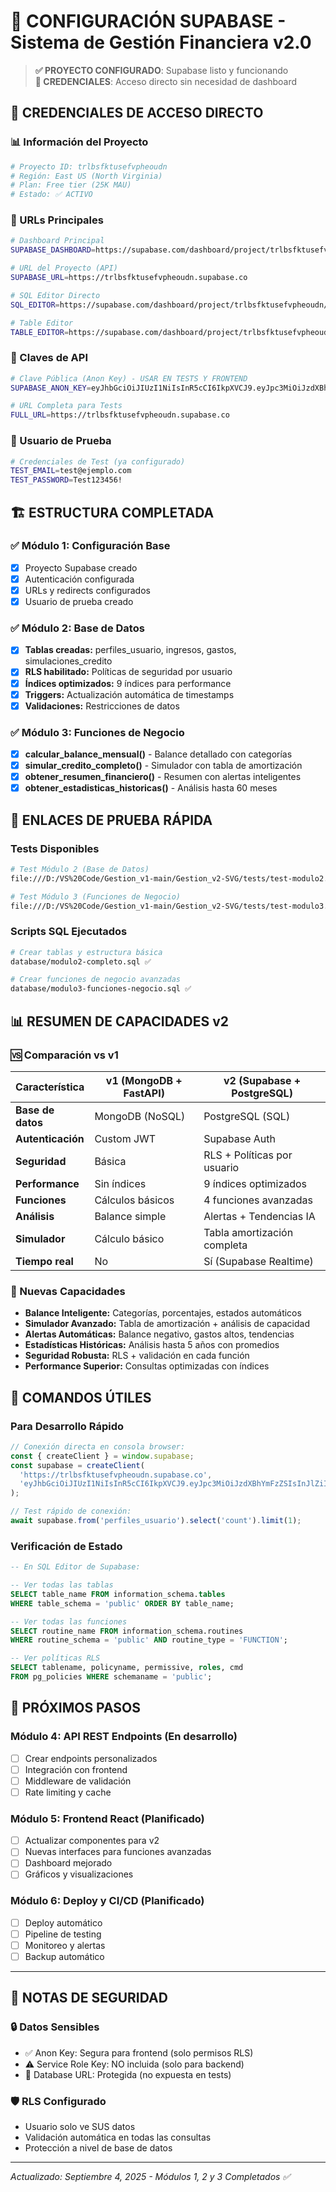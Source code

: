 # 🚀 CONFIGURACIÓN SUPABASE - Sistema de Gestión Financiera v2.0

> **✅ PROYECTO CONFIGURADO**: Supabase listo y funcionando  
> **🎯 CREDENCIALES**: Acceso directo sin necesidad de dashboard  

## 🔑 **CREDENCIALES DE ACCESO DIRECTO**

### **📊 Información del Proyecto**
```bash
# Proyecto ID: trlbsfktusefvpheoudn
# Región: East US (North Virginia)
# Plan: Free tier (25K MAU)
# Estado: ✅ ACTIVO
```

### **🔗 URLs Principales**
```bash
# Dashboard Principal
SUPABASE_DASHBOARD=https://supabase.com/dashboard/project/trlbsfktusefvpheoudn

# URL del Proyecto (API)
SUPABASE_URL=https://trlbsfktusefvpheoudn.supabase.co

# SQL Editor Directo
SQL_EDITOR=https://supabase.com/dashboard/project/trlbsfktusefvpheoudn/sql

# Table Editor
TABLE_EDITOR=https://supabase.com/dashboard/project/trlbsfktusefvpheoudn/editor
```

### **🔐 Claves de API**
```bash
# Clave Pública (Anon Key) - USAR EN TESTS Y FRONTEND
SUPABASE_ANON_KEY=eyJhbGciOiJIUzI1NiIsInR5cCI6IkpXVCJ9.eyJpc3MiOiJzdXBhYmFzZSIsInJlZiI6InRybGJzZmt0dXNlZnZwaGVvdWRuIiwicm9sZSI6ImFub24iLCJpYXQiOjE3NTcwMzg5MDMsImV4cCI6MjA3MjYxNDkwM30.Rg045QrnG6R7kIy3k_8zl8JSiMFwWVN5e08LmZCx6Fc

# URL Completa para Tests
FULL_URL=https://trlbsfktusefvpheoudn.supabase.co
```

### **👤 Usuario de Prueba**
```bash
# Credenciales de Test (ya configurado)
TEST_EMAIL=test@ejemplo.com
TEST_PASSWORD=Test123456!
```

## 🏗️ **ESTRUCTURA COMPLETADA**

### **✅ Módulo 1: Configuración Base**
- [x] Proyecto Supabase creado
- [x] Autenticación configurada
- [x] URLs y redirects configurados
- [x] Usuario de prueba creado

### **✅ Módulo 2: Base de Datos**
- [x] **Tablas creadas:** perfiles_usuario, ingresos, gastos, simulaciones_credito
- [x] **RLS habilitado:** Políticas de seguridad por usuario
- [x] **Índices optimizados:** 9 índices para performance
- [x] **Triggers:** Actualización automática de timestamps
- [x] **Validaciones:** Restricciones de datos

### **✅ Módulo 3: Funciones de Negocio**
- [x] **calcular_balance_mensual()** - Balance detallado con categorías
- [x] **simular_credito_completo()** - Simulador con tabla de amortización
- [x] **obtener_resumen_financiero()** - Resumen con alertas inteligentes
- [x] **obtener_estadisticas_historicas()** - Análisis hasta 60 meses

## 🧪 **ENLACES DE PRUEBA RÁPIDA**

### **Tests Disponibles**
```bash
# Test Módulo 2 (Base de Datos)
file:///D:/VS%20Code/Gestion_v1-main/Gestion_v2-SVG/tests/test-modulo2.html

# Test Módulo 3 (Funciones de Negocio)
file:///D:/VS%20Code/Gestion_v1-main/Gestion_v2-SVG/tests/test-modulo3.html
```

### **Scripts SQL Ejecutados**
```bash
# Crear tablas y estructura básica
database/modulo2-completo.sql ✅

# Crear funciones de negocio avanzadas
database/modulo3-funciones-negocio.sql ✅
```

## 📊 **RESUMEN DE CAPACIDADES v2**

### **🆚 Comparación vs v1**
| Característica | v1 (MongoDB + FastAPI) | v2 (Supabase + PostgreSQL) |
|----------------|--------------------------|----------------------------|
| **Base de datos** | MongoDB (NoSQL) | PostgreSQL (SQL) |
| **Autenticación** | Custom JWT | Supabase Auth |
| **Seguridad** | Básica | RLS + Políticas por usuario |
| **Performance** | Sin índices | 9 índices optimizados |
| **Funciones** | Cálculos básicos | 4 funciones avanzadas |
| **Análisis** | Balance simple | Alertas + Tendencias IA |
| **Simulador** | Cálculo básico | Tabla amortización completa |
| **Tiempo real** | No | Sí (Supabase Realtime) |

### **🚀 Nuevas Capacidades**
- **Balance Inteligente:** Categorías, porcentajes, estados automáticos
- **Simulador Avanzado:** Tabla de amortización + análisis de capacidad
- **Alertas Automáticas:** Balance negativo, gastos altos, tendencias
- **Estadísticas Históricas:** Análisis hasta 5 años con promedios
- **Seguridad Robusta:** RLS + validación en cada función
- **Performance Superior:** Consultas optimizadas con índices

## 🔧 **COMANDOS ÚTILES**

### **Para Desarrollo Rápido**
```javascript
// Conexión directa en consola browser:
const { createClient } = window.supabase;
const supabase = createClient(
  'https://trlbsfktusefvpheoudn.supabase.co',
  'eyJhbGciOiJIUzI1NiIsInR5cCI6IkpXVCJ9.eyJpc3MiOiJzdXBhYmFzZSIsInJlZiI6InRybGJzZmt0dXNlZnZwaGVvdWRuIiwicm9sZSI6ImFub24iLCJpYXQiOjE3NTcwMzg5MDMsImV4cCI6MjA3MjYxNDkwM30.Rg045QrnG6R7kIy3k_8zl8JSiMFwWVN5e08LmZCx6Fc'
);

// Test rápido de conexión:
await supabase.from('perfiles_usuario').select('count').limit(1);
```

### **Verificación de Estado**
```sql
-- En SQL Editor de Supabase:

-- Ver todas las tablas
SELECT table_name FROM information_schema.tables 
WHERE table_schema = 'public' ORDER BY table_name;

-- Ver todas las funciones
SELECT routine_name FROM information_schema.routines 
WHERE routine_schema = 'public' AND routine_type = 'FUNCTION';

-- Ver políticas RLS
SELECT tablename, policyname, permissive, roles, cmd 
FROM pg_policies WHERE schemaname = 'public';
```

## 🎯 **PRÓXIMOS PASOS**

### **Módulo 4: API REST Endpoints** (En desarrollo)
- [ ] Crear endpoints personalizados
- [ ] Integración con frontend
- [ ] Middleware de validación
- [ ] Rate limiting y cache

### **Módulo 5: Frontend React** (Planificado)
- [ ] Actualizar componentes para v2
- [ ] Nuevas interfaces para funciones avanzadas
- [ ] Dashboard mejorado
- [ ] Gráficos y visualizaciones

### **Módulo 6: Deploy y CI/CD** (Planificado)
- [ ] Deploy automático
- [ ] Pipeline de testing
- [ ] Monitoreo y alertas
- [ ] Backup automático

---

## 📝 **NOTAS DE SEGURIDAD**

### **🔒 Datos Sensibles**
- ✅ Anon Key: Segura para frontend (solo permisos RLS)
- ⚠️ Service Role Key: NO incluida (solo para backend)
- 🔐 Database URL: Protegida (no expuesta en tests)

### **🛡️ RLS Configurado**
- Usuario solo ve SUS datos
- Validación automática en todas las consultas
- Protección a nivel de base de datos

---

*Actualizado: Septiembre 4, 2025 - Módulos 1, 2 y 3 Completados ✅*
